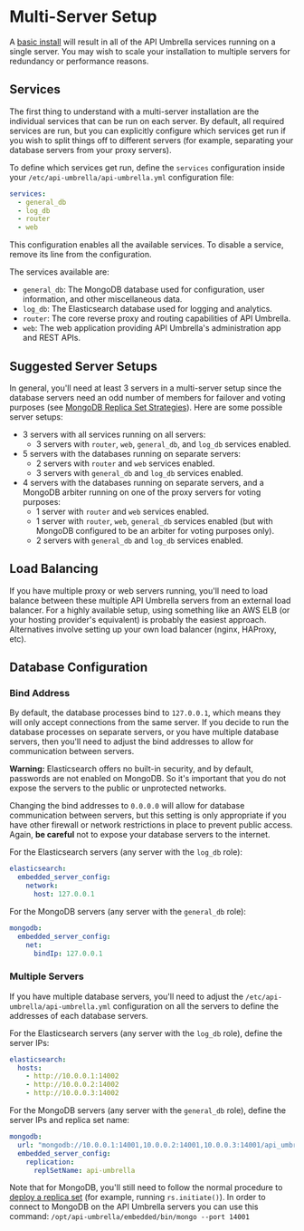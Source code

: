 # Multi-Server Setup

A [basic install](#basic-install) will result in all of the API Umbrella services running on a single server. You may wish to scale your installation to multiple servers for redundancy or performance reasons.

## Services

The first thing to understand with a multi-server installation are the individual services that can be run on each server. By default, all required services are run, but you can explicitly configure which services get run if you wish to split things off to different servers (for example, separating your database servers from your proxy servers).

To define which services get run, define the `services` configuration inside your `/etc/api-umbrella/api-umbrella.yml` configuration file:

```yaml
services:
  - general_db
  - log_db
  - router
  - web
```

This configuration enables all the available services. To disable a service, remove its line from the configuration.

The services available are:

- `general_db`: The MongoDB database used for configuration, user information, and other miscellaneous data.
- `log_db`: The Elasticsearch database used for logging and analytics.
- `router`: The core reverse proxy and routing capabilities of API Umbrella.
- `web`: The web application providing API Umbrella's administration app and REST APIs.

## Suggested Server Setups

In general, you'll need at least 3 servers in a multi-server setup since the database servers need an odd number of members for failover and voting purposes (see [MongoDB Replica Set Strategies](https://docs.mongodb.org/manual/core/replica-set-architectures/#deploy-an-odd-number-of-members)). Here are some possible server setups:

- 3 servers with all services running on all servers:
  - 3 servers with `router`, `web`, `general_db`, and `log_db` services enabled.
- 5 servers with the databases running on separate servers:
  - 2 servers with `router` and `web` services enabled.
  - 3 servers with `general_db` and `log_db` services enabled.
- 4 servers with the databases running on separate servers, and a MongoDB arbiter running on one of the proxy servers for voting purposes:
  - 1 server with `router` and `web` services enabled.
  - 1 server with `router`, `web`, `general_db` services enabled (but with MongoDB configured to be an arbiter for voting purposes only).
  - 2 servers with `general_db` and `log_db` services enabled.

## Load Balancing

If you have multiple proxy or web servers running, you'll need to load balance between these multiple API Umbrella servers from an external load balancer. For a highly available setup, using something like an AWS ELB (or your hosting provider's equivalent) is probably the easiest approach. Alternatives involve setting up your own load balancer (nginx, HAProxy, etc).

## Database Configuration

### Bind Address

By default, the database processes bind to `127.0.0.1`, which means they will only accept connections from the same server. If you decide to run the database processes on separate servers, or you have multiple database servers, then you'll need to adjust the bind addresses to allow for communication between servers.

**Warning:** Elasticsearch offers no built-in security, and by default, passwords are not enabled on MongoDB. So it's important that you do not expose the servers to the public or unprotected networks.

Changing the bind addresses to `0.0.0.0` will allow for database communication between servers, but this setting is only appropriate if you have other firewall or network restrictions in place to prevent public access. Again, **be careful** not to expose your database servers to the internet.

For the Elasticsearch servers (any server with the `log_db` role):

```yaml
elasticsearch:
  embedded_server_config:
    network:
      host: 127.0.0.1
```

For the MongoDB servers (any server with the `general_db` role):

```yaml
mongodb:
  embedded_server_config:
    net:
      bindIp: 127.0.0.1
```

### Multiple Servers

If you have multiple database servers, you'll need to adjust the `/etc/api-umbrella/api-umbrella.yml` configuration on all the servers to define the addresses of each database servers.

For the Elasticsearch servers (any server with the `log_db` role), define the server IPs:

```yaml
elasticsearch:
  hosts:
    - http://10.0.0.1:14002
    - http://10.0.0.2:14002
    - http://10.0.0.3:14002
```

For the MongoDB servers (any server with the `general_db` role), define the server IPs and replica set name:

```yaml
mongodb:
  url: "mongodb://10.0.0.1:14001,10.0.0.2:14001,10.0.0.3:14001/api_umbrella"
  embedded_server_config:
    replication:
      replSetName: api-umbrella
```

Note that for MongoDB, you'll still need to follow the normal procedure to [deploy a replica set](https://docs.mongodb.com/manual/tutorial/deploy-replica-set/) (for example, running `rs.initiate()`). In order to connect to MongoDB on the API Umbrella servers you can use this command: `/opt/api-umbrella/embedded/bin/mongo --port 14001`
